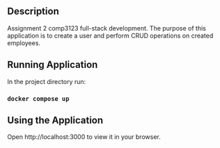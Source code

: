 ## Description

Assignment 2 comp3123 full-stack development.
The purpose of this application is to create a user and perform CRUD operations on created employees.

## Running Application

In the project directory run:

### `docker compose up`

## Using the Application

Open http://localhost:3000 to view it in your browser.
